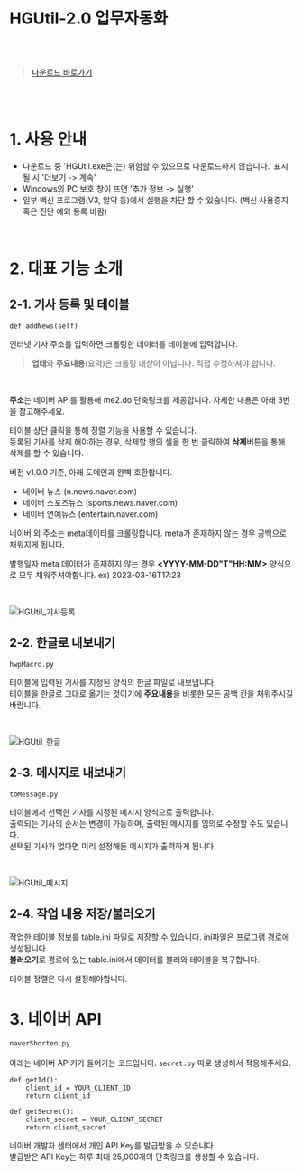 # HGUtil-2.0 업무자동화

<br>
<br>

> [다운로드 바로가기](https://github.com/memoday/HGUtil-2.0/releases)

<br>
<br>

<h1> 1. 사용 안내</h1>

- 다운로드 중 'HGUtil.exe은(는) 위험할 수 있으므로 다운로드하지 않습니다.' 표시될 시 '더보기 -> 계속'
- Windows의 PC 보호 창이 뜨면 '추가 정보 -> 실행'
- 일부 백신 프로그램(V3, 알약 등)에서 실행을 차단 할 수 있습니다. (백신 사용중지 혹은 진단 예외 등록 바람)
<br>

<h1> 2. 대표 기능 소개</h1>

<h2> 2-1. 기사 등록 및 테이블 </h2>

```def addNews(self)```

인터넷 기사 주소를 입력하면 크롤링한 데이터를 테이블에 입력합니다.
<br>
> **업태**와 **주요내용**(요약)은 크롤링 대상이 아닙니다. 직접 수정하셔야 합니다.
<br>

**주소**는 네이버 API를 활용해 me2.do 단축링크를 제공합니다. 자세한 내용은 아래 3번을 참고해주세요.
<br>

테이블 상단 클릭을 통해 정렬 기능을 사용할 수 있습니다.
<br>
등록된 기사를 삭제 해야하는 경우, 삭제할 행의 셀을 한 번 클릭하여 **삭제**버튼을 통해 삭제를 할 수 있습니다.
<br>

버전 v1.0.0 기준, 아래 도메인과 완벽 호환합니다.

- 네이버 뉴스 (n.news.naver.com)
- 네이버 스포츠뉴스 (sports.news.naver.com)
- 네이버 연예뉴스 (entertain.naver.com)

네이버 외 주소는 meta데이터를 크롤링합니다. meta가 존재하지 않는 경우 공백으로 채워지게 됩니다.


발행일자 meta 데이터가 존재하지 않는 경우 **<YYYY-MM-DD"T"HH:MM>** 양식으로 모두 채워주셔야합니다. ex) 2023-03-16T17:23

<br>

![HGUtil_기사등록](https://user-images.githubusercontent.com/74040890/220837501-e6e20a6a-8a27-43dc-9d1d-a85a5140427c.gif)


<h2> 2-2. 한글로 내보내기 </h2>

```hwpMacro.py```

테이블에 입력된 기사를 지정된 양식의 한글 파일로 내보냅니다.
<br>
테이블을 한글로 그대로 옮기는 것이기에  **주요내용**을 비롯한 모든 공백 칸을 채워주시길 바랍니다.
<br>



<br>

![HGUtil_한글](https://user-images.githubusercontent.com/74040890/220838770-96f79a83-343e-4311-bb47-3a75d3175f4e.gif)


<h2> 2-3. 메시지로 내보내기 </h2>

```toMessage.py```

테이블에서 선택한 기사를 지정된 메시지 양식으로 출력합니다.
<br>
출력되는 기사의 순서는 변경이 가능하며, 출력된 메시지를 임의로 수정할 수도 있습니다.
<br>
선택된 기사가 없다면 미리 설정해둔 메시지가 출력하게 됩니다.

<br>

![HGUtil_메시지](https://user-images.githubusercontent.com/74040890/220840102-7cf2134a-c964-43a0-8f71-625b6a7f9420.gif)


<h2> 2-4. 작업 내용 저장/불러오기 </h2>

작업한 테이블 정보를 table.ini 파일로 저장할 수 있습니다. ini파일은 프로그램 경로에 생성됩니다.
<br>
**불러오기**로 경로에 있는 table.ini에서 데이터를 불러와  테이블을 복구합니다.
<br>

테이블 정렬은 다시 설정해야합니다.
<br>

<h1>3. 네이버 API </h1>

```naverShorten.py```
<br><br>
아래는 네이버 API키가 들어가는 코드입니다. ```secret.py``` 따로 생성해서 적용해주세요.

```
def getId():
    client_id = YOUR_CLIENT_ID
    return client_id

def getSecret():
    client_secret = YOUR_CLIENT_SECRET
    return client_secret
```

네이버 개발자 센터에서 개인 API Key를 발급받을 수 있습니다.
<br>
발급받은 API Key는 하루 최대 25,000개의 단축링크를 생성할 수 있습니다.
<br>



